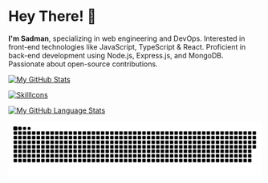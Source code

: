 # Hey There! 👋
**I'm Sadman**, specializing in web engineering and DevOps. Interested in front-end technologies like JavaScript, TypeScript & React. Proficient in back-end development using Node.js, Express.js, and MongoDB. Passionate about open-source contributions.

[![My GitHub Stats](https://github-readme-stats.vercel.app/api/?username=SADMAN30102001SAKIB&count_private=true&theme=tokyonight&showicons=true)]()

[![SkillIcons](https://skillicons.dev/icons?i=html,css,js,py,vscode,twitter,stackoverflow,regex,powershell,netlify,matlab,linux,linkedin,heroku,githubactions,github,git,django,discord,codepen,webpack,vite,vercel,ts,threejs,tailwind,svg,sass,replit,redux,redis,react,pug,postman,postgres,php,nodejs,nginx,mysql,mongodb,md,latex,kubernetes,jquery,jest,jenkins,java,idea,graphql,gatsby,firebase,express,docker,bots,devto,cloudflare,cpp,c,bootstrap,bash,babel,aws,astro,arduino,ansible)](https://skillicons.dev)

[![My GitHub Language Stats](https://github-readme-stats.vercel.app/api/top-langs/?username=SADMAN30102001SAKIB&langs_count=5&theme=tokyonight)]()

![](https://github.com/SADMAN30102001SAKIB/SADMAN30102001SAKIB/blob/main/github-contribution-grid-snake.svg)
